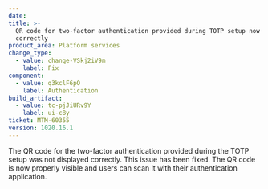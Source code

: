 ```yaml
---
date:
title: >-
  QR code for two-factor authentication provided during TOTP setup now shows up
  correctly
product_area: Platform services
change_type:
  - value: change-VSkj2iV9m
    label: Fix
component:
  - value: q3kclF6pO
    label: Authentication
build_artifact:
  - value: tc-pjJiURv9Y
    label: ui-c8y
ticket: MTM-60355
version: 1020.16.1
---
```

The QR code for the two-factor authentication provided during the TOTP setup was not displayed correctly. This issue has been fixed. The QR code is now properly visible and users can scan it with their authentication application.
